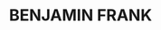 ---
pid: ch545
title: BENJAMIN FRANK
location_transcription: 222 N 20th St Philadelphia 19103
coordinates: "[-75.173043619131, 39.958199770643]"
zipcode: '19147'
gen_neighborhood: South Philadelphia
neighborhood: Queen Village,Bella Vista,Pennsport,Italian Market
outside_phl: 
age: '25'
age_range: 20-29
instagram: 
image_file_name: ch_545.jpg
proposal_transcription: Le Benjamin Franklin National Memorial located in the rotunda
  of the Franklin institute in Phila Pennsylvania
topic: Person,History
topic_summary: 0, 0, 0
type: Sculpture Statue
keywords_other: 
credit: Merzouk Tiguercha Rabah
image_labels: 
twitter: 
facebook: 
permalink: "/monuments/ch545/"
layout: item-page
---